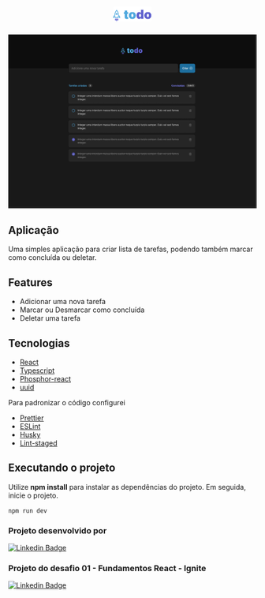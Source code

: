 <h1 align="center">
  <img alt="todo" height="30" title="todo" src="./src/assets/logo.png" />
</h1>

![cover](./src/assets/todo-list-image.png)

## Aplicação

Uma simples aplicação para criar lista de tarefas, podendo também marcar como concluída ou deletar.

## Features

- Adicionar uma nova tarefa
- Marcar ou Desmarcar como concluída
- Deletar uma tarefa

## Tecnologias

- [React](https://pt-br.reactjs.org/)
- [Typescript](https://www.typescriptlang.org/)
- [Phosphor-react](https://phosphoricons.com/)
- [uuid](https://www.npmjs.com/package/uuid)

Para padronizar o código configurei

- [Prettier](https://prettier.io/)
- [ESLint](https://eslint.org/)
- [Husky](https://github.com/typicode/husky)
- [Lint-staged](https://github.com/okonet/lint-staged)

## Executando o projeto

Utilize **npm install** para instalar as dependências do projeto.
Em seguida, inicie o projeto.

```
npm run dev
```

### **Projeto desenvolvido por**

[![Linkedin Badge](https://img.shields.io/badge/-Joilson%20M%20S%20Lopes-9466FF?style=flat-square&logo=Linkedin&logoColor=white&link=https://www.linkedin.com/in/joilsonmslopes/)](https://www.linkedin.com/in/joilsonmslopes/)

### **Projeto do desafio 01 - Fundamentos React - Ignite**

[![Linkedin Badge](https://img.shields.io/badge/-Rocketseat-9466FF?style=flat-square&logo=Linkedin&logoColor=white&link=https://www.linkedin.com/school/rocketseat/)](https://www.linkedin.com/school/rocketseat/)
